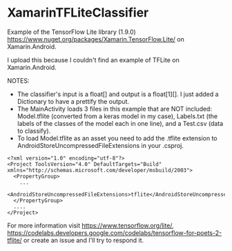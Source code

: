 # XamarinTFLiteClassifier

Example of the TensorFlow Lite library (1.9.0) https://www.nuget.org/packages/Xamarin.TensorFlow.Lite/ on Xamarin.Android.


I upload this because I couldn't find an example of TFLite on Xamarin.Android. 

NOTES:
- The classifier's input is a float[] and output is a float[1][]. I just added a Dictionary to have a prettify the output. 
- The MainActivity loads 3 files in this example that are NOT included: Model.tflite (converted from a keras model in my case), Labels.txt (the labels of the classes of the model each in one line), and a Test.csv (data to classify).
- To load Model.tflite as an asset you need to add the .tflite extension to AndroidStoreUncompressedFileExtensions in your .csproj.

```
<?xml version="1.0" encoding="utf-8"?>
<Project ToolsVersion="4.0" DefaultTargets="Build" xmlns="http://schemas.microsoft.com/developer/msbuild/2003">
  <PropertyGroup>
    ...
    <AndroidStoreUncompressedFileExtensions>tflite</AndroidStoreUncompressedFileExtensions>
  </PropertyGroup>
  ....
</Project>
```

For more information visit https://www.tensorflow.org/lite/, https://codelabs.developers.google.com/codelabs/tensorflow-for-poets-2-tflite/ or create an issue and I'll try to respond it.
